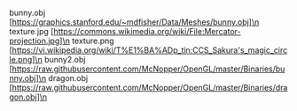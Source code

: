 bunny.obj [https://graphics.stanford.edu/~mdfisher/Data/Meshes/bunny.obj]\n
texture.jpg [https://commons.wikimedia.org/wiki/File:Mercator-projection.jpg]\n
texture.png [https://vi.wikipedia.org/wiki/T%E1%BA%ADp_tin:CCS_Sakura's_magic_circle.png]\n
bunny2.obj [https://raw.githubusercontent.com/McNopper/OpenGL/master/Binaries/bunny.obj]\n
dragon.obj [https://raw.githubusercontent.com/McNopper/OpenGL/master/Binaries/dragon.obj]\n

